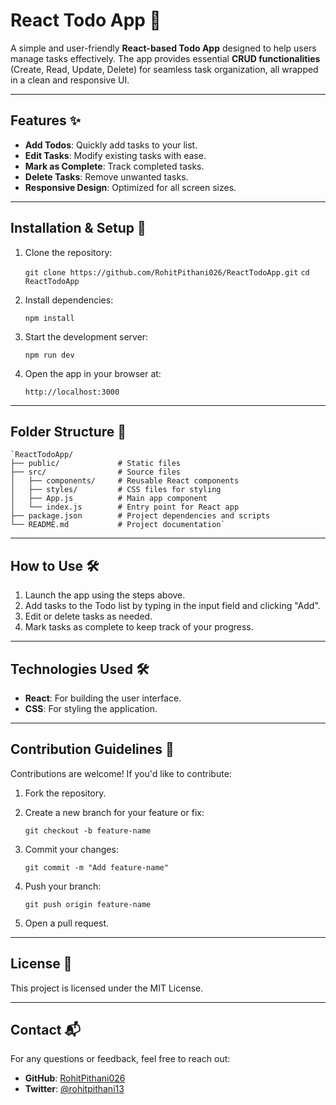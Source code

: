 
# React Todo App 📝

A simple and user-friendly **React-based Todo App** designed to help users manage tasks effectively. The app provides essential **CRUD functionalities** (Create, Read, Update, Delete) for seamless task organization, all wrapped in a clean and responsive UI.

----------

## Features ✨

-   **Add Todos**: Quickly add tasks to your list.
-   **Edit Tasks**: Modify existing tasks with ease.
-   **Mark as Complete**: Track completed tasks.
-   **Delete Tasks**: Remove unwanted tasks.
-   **Responsive Design**: Optimized for all screen sizes.

----------

## Installation & Setup 🚀

1.  Clone the repository:
 
    `git clone https://github.com/RohitPithani026/ReactTodoApp.git`
    `cd ReactTodoApp` 
    
2.  Install dependencies:
  
    `npm install` 
    
3.  Start the development server:
 
    `npm run dev` 
    
4.  Open the app in your browser at:
    

    `http://localhost:3000` 
    

----------

## Folder Structure 📂

```
`ReactTodoApp/
├── public/             # Static files
├── src/                # Source files
│   ├── components/     # Reusable React components
│   ├── styles/         # CSS files for styling
│   ├── App.js          # Main app component
│   └── index.js        # Entry point for React app
├── package.json        # Project dependencies and scripts
└── README.md           # Project documentation` 
```
----------

## How to Use 🛠️

1.  Launch the app using the steps above.
2.  Add tasks to the Todo list by typing in the input field and clicking "Add".
3.  Edit or delete tasks as needed.
4.  Mark tasks as complete to keep track of your progress.

----------

## Technologies Used 🛠️

-   **React**: For building the user interface.
-   **CSS**: For styling the application.

----------

## Contribution Guidelines 🤝

Contributions are welcome! If you'd like to contribute:

1.  Fork the repository.
2.  Create a new branch for your feature or fix:
   
    `git checkout -b feature-name` 
    
3.  Commit your changes:
    
    `git commit -m "Add feature-name"` 
    
4.  Push your branch:
 
    `git push origin feature-name` 
    
5.  Open a pull request.

----------

## License 📜

This project is licensed under the MIT License.

----------

## Contact 📬

For any questions or feedback, feel free to reach out:

-   **GitHub**: [RohitPithani026](https://github.com/RohitPithani026)
-   **Twitter**: [@rohitpithani13](https://x.com/rohitpithani13)
